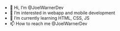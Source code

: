 - 👋 Hi, I’m @JoelWarnerDev
- 👀 I’m interested in webapp and mobile development
- 🌱 I’m currently learning HTML, CSS, JS
- 📫 How to reach me @JoelWarnerDev

<!---
JoelWarnerDev/JoelWarnerDev is a ✨ special ✨ repository because its `README.md` (this file) appears on your GitHub profile.
You can click the Preview link to take a look at your changes.
--->
